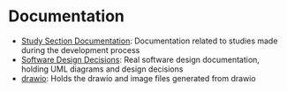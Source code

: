 # Documentation

- [Study Section Documentation](studies/softwareArchitecturePatterns.md): Documentation related to studies made during the development process
- [Software Design Decisions](softwareDesign/README.md): Real software design documentation, holding UML diagrams and design decisions
- [drawio](drawio/): Holds the drawio and image files generated from drawio